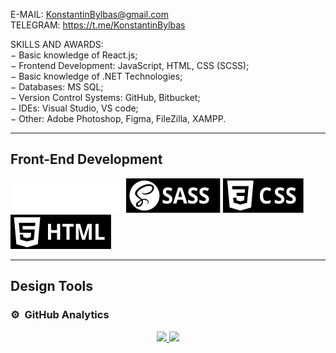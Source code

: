 E-MAIL: KonstantinBylbas@gmail.com  
TELEGRAM: https://t.me/KonstantinBylbas 
 
SKILLS AND AWARDS:  
−	Basic knowledge of React.js;  
−	Frontend Development: JavaScript, HTML, CSS (SCSS);  
−	Basic knowledge of .NET Technologies;  
−	Databases: MS SQL;  
−	Version Control Systems: GitHub, Bitbucket;  
−	IDEs: Visual Studio, VS code;  
−	Other: Adobe Photoshop, Figma, FileZilla, XAMPP.  

<hr/>

<h2>
 Front-End Development 
</h2>

<img src='./assets/react.svg' />
<img src='./assets/sass.svg' />
<img src='./assets/css.svg' />
<img src='./assets/html.svg' />

<hr/>

<h2>
 Design Tools
</h2>
<!-- 
<img style='width:1.5rem' src='https://raw.githubusercontent.com/KonstantinBylbas/SVG-icons/main/figma.svg?token=GHSAT0AAAAAABPTVQK7DXWZR2RDNW2QQSGSYPGSNJQ' />
<img style='width:1.5rem' src='https://raw.githubusercontent.com/KonstantinBylbas/SVG-icons/main/adobephotoshop.svg?token=GHSAT0AAAAAABPTVQK7DXWZR2RDNW2QQSGSYPGSNJQ' />
<img style='width:1.5rem' src='https://raw.githubusercontent.com/KonstantinBylbas/SVG-icons/main/adobeillustrator.svg?token=GHSAT0AAAAAABPTVQK7DXWZR2RDNW2QQSGSYPGSNJQ' />
 -->

### ⚙️ &nbsp;GitHub Analytics

<p align="center">
<a href="https://github.com/KonstantinBylbas">
  <img height="180em" src="https://github-readme-stats-eight-theta.vercel.app/api?username=KonstantinBylbas&show_icons=true&theme=onedark&include_all_commits=true&count_private=true"/>
  <img height="180em" src="https://github-readme-stats-eight-theta.vercel.app/api/top-langs/?username=KonstantinBylbas&layout=compact&langs_count=8&theme=cobalt"/>
</a>
</p>

